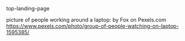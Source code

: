 top-landing-page

picture of people working around a laptop: by Fox on Pexels.com
https://www.pexels.com/photo/group-of-people-watching-on-laptop-1595385/